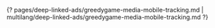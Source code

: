 {? pages/deep-linked-ads/greedygame-media-mobile-tracking.md | multilang/deep-linked-ads/greedygame-media-mobile-tracking.md ?}
